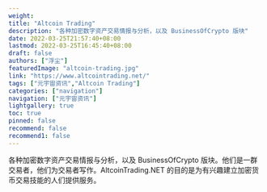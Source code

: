 ```yaml
---
weight: 
title: "Altcoin Trading"
description: "各种加密数字资产交易情报与分析，以及 BusinessOfCrypto 版块"
date: 2022-03-25T21:57:40+08:00
lastmod: 2022-03-25T16:45:40+08:00
draft: false
authors: ["浮尘"]
featuredImage: "altcoin-trading.jpg"
link: "https://www.altcointrading.net/"
tags: ["元宇宙资讯","Altcoin Trading"]
categories: ["navigation"]
navigation: ["元宇宙资讯"]
lightgallery: true
toc: true
pinned: false
recommend: false
recommend1: false
---
```

各种加密数字资产交易情报与分析，以及 BusinessOfCrypto 版块。他们是一群交易者，他们为交易者写作。AltcoinTrading.NET 的目的是为有兴趣建立加密货币交易技能的人们提供服务。

